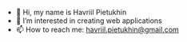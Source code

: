 - 👋 Hi, my name is Havriil Pietukhin  
- 👀 I’m interested in creating web applications
- 📫 How to reach me: havriil.pietukhin@gmail.com

<!--START_SECTION:waka-->

<!--END_SECTION:waka-->

<!---
havr-p/havr-p is a ✨ special ✨ repository because its `README.md` (this file) appears on your GitHub profile.
You can click the Preview link to take a look at your changes.
--->
